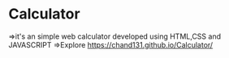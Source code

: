 # Calculator
=>it's an simple web calculator developed using HTML,CSS and JAVASCRIPT
=>Explore https://chand131.github.io/Calculator/
